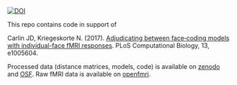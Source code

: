 [![DOI](https://zenodo.org/badge/DOI/10.5281/zenodo.242666.svg)](https://doi.org/10.5281/zenodo.242666)

This repo contains code in support of

Carlin JD, Kriegeskorte N. (2017). [Adjudicating between face‐coding models
with individual-face fMRI responses](https://doi.org/10.1371/journal.pcbi.1005604). PLoS Computational Biology, 13, e1005604.

Processed data (distance matrices, models, code) is available on
[zenodo](http://doi.org/10.5281/zenodo.242666) and
[OSF](http://doi.org/10.17605/OSF.IO/5G9RV). Raw fMRI data is available on [openfmri](https://openfmri.org/dataset/ds000232/).
